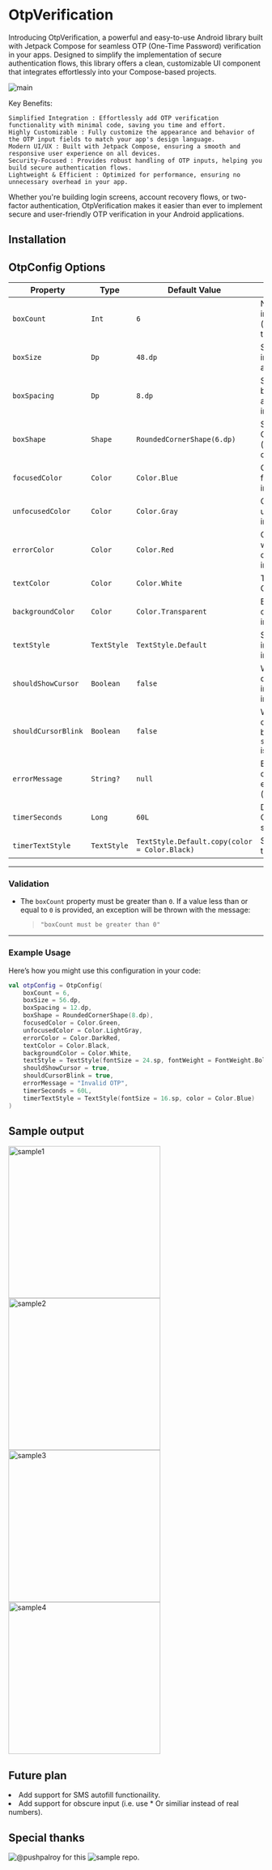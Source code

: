 # OtpVerification

Introducing OtpVerification, a powerful and easy-to-use Android library built with Jetpack Compose for seamless OTP (One-Time Password) verification in your apps. Designed to simplify the implementation of secure authentication flows, this library offers a clean, customizable UI component that integrates effortlessly into your Compose-based projects. 

<img src="https://github.com/karimabdelhameed/OtpVerification/blob/develop/.github/assets/otp_android.png" alt="main">


Key Benefits:  

    Simplified Integration : Effortlessly add OTP verification functionality with minimal code, saving you time and effort.
    Highly Customizable : Fully customize the appearance and behavior of the OTP input fields to match your app's design language.
    Modern UI/UX : Built with Jetpack Compose, ensuring a smooth and responsive user experience on all devices.
    Security-Focused : Provides robust handling of OTP inputs, helping you build secure authentication flows.
    Lightweight & Efficient : Optimized for performance, ensuring no unnecessary overhead in your app.
     

Whether you're building login screens, account recovery flows, or two-factor authentication, OtpVerification makes it easier than ever to implement secure and user-friendly OTP verification in your Android applications. 


## Installation

## OtpConfig Options

| **Property**         | **Type**       | **Default Value**            | **Description**                                                                 |
|-----------------------|----------------|------------------------------|---------------------------------------------------------------------------------|
| `boxCount`           | `Int`          | `6`                          | Number of OTP input boxes (must be greater than 0).                             |
| `boxSize`            | `Dp`           | `48.dp`                      | Size of each OTP input box (width and height).                                  |
| `boxSpacing`         | `Dp`           | `8.dp`                       | Spacing between adjacent OTP input boxes.                                       |
| `boxShape`           | `Shape`        | `RoundedCornerShape(6.dp)`   | Shape of the OTP input boxes (e.g., rounded corners).                           |
| `focusedColor`       | `Color`        | `Color.Blue`                 | Color of the focused OTP input box.                                             |
| `unfocusedColor`     | `Color`        | `Color.Gray`                 | Color of the unfocused OTP input boxes.                                         |
| `errorColor`         | `Color`        | `Color.Red`                  | Color applied when an error occurs (e.g., invalid OTP).                         |
| `textColor`          | `Color`        | `Color.White`                | Text color for the OTP digits.                                                  |
| `backgroundColor`    | `Color`        | `Color.Transparent`          | Background color of the OTP input boxes.                                        |
| `textStyle`          | `TextStyle`    | `TextStyle.Default`          | Style for the text inside the OTP input boxes.                                  |
| `shouldShowCursor`   | `Boolean`      | `false`                      | Whether to display a cursor in the active OTP input box.                        |
| `shouldCursorBlink`  | `Boolean`      | `false`                      | Whether the cursor should blink (if `shouldShowCursor` is `true`).              |
| `errorMessage`       | `String?`      | `null`                       | Error message to display when an error occurs (optional).                       |
| `timerSeconds`       | `Long`         | `60L`                        | Duration of the OTP timer in seconds.                                           |
| `timerTextStyle`     | `TextStyle`    | `TextStyle.Default.copy(color = Color.Black)` | Style for the OTP timer text.                                                   |

---

### Validation

- The `boxCount` property must be greater than `0`. If a value less than or equal to `0` is provided, an exception will be thrown with the message:
  > `"boxCount must be greater than 0"`

---

### Example Usage

Here’s how you might use this configuration in your code:

```kotlin
val otpConfig = OtpConfig(
    boxCount = 6,
    boxSize = 56.dp,
    boxSpacing = 12.dp,
    boxShape = RoundedCornerShape(8.dp),
    focusedColor = Color.Green,
    unfocusedColor = Color.LightGray,
    errorColor = Color.DarkRed,
    textColor = Color.Black,
    backgroundColor = Color.White,
    textStyle = TextStyle(fontSize = 24.sp, fontWeight = FontWeight.Bold),
    shouldShowCursor = true,
    shouldCursorBlink = true,
    errorMessage = "Invalid OTP",
    timerSeconds = 60L,
    timerTextStyle = TextStyle(fontSize = 16.sp, color = Color.Blue)
)
```

## Sample output
<p float="left">
<img src="https://github.com/karimabdelhameed/OtpVerification/blob/develop/.github/assets/otp_layout.png" width="300" alt="sample1">
<img src="https://github.com/karimabdelhameed/OtpVerification/blob/develop/.github/assets/otp_layout_filled.png" width="300" alt="sample2">
<img src="https://github.com/karimabdelhameed/OtpVerification/blob/develop/.github/assets/otp_layout_error.png" width="300" alt="sample3">
<img src="https://github.com/karimabdelhameed/OtpVerification/blob/develop/.github/assets/otp_video.gif" width="300" alt="sample4">
</p>

## Future plan
<li>Add support for SMS autofill functionaility.</li>
<li>Add support for obscure input (i.e. use * Or similiar instead of real numbers).</li>




## Special thanks 
![@pushpalroy](https://github.com/pushpalroy) for this ![sample repo](https://github.com/pushpalroy/ComposeOtpVerify/tree/main).

